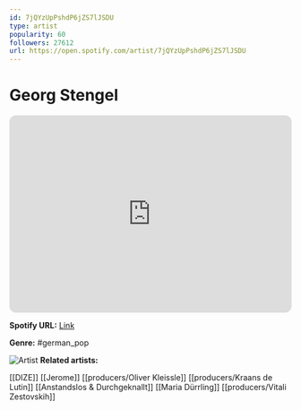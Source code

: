 ```yaml
---
id: 7jQYzUpPshdP6jZS7lJSDU
type: artist
popularity: 60
followers: 27612
url: https://open.spotify.com/artist/7jQYzUpPshdP6jZS7lJSDU
---
```

# Georg Stengel

<iframe style="border-radius:12px" src="https://open.spotify.com/embed/artist/7jQYzUpPshdP6jZS7lJSDU" width="100%" height="352" frameBorder="0" allowfullscreen="" allow="autoplay; clipboard-write; encrypted-media; fullscreen; picture-in-picture" loading="lazy"></iframe>

**Spotify URL:** [Link](https://open.spotify.com/artist/7jQYzUpPshdP6jZS7lJSDU)

**Genre:**  #german_pop

![Artist](https://i.scdn.co/image/ab6761610000e5eb586b7f5d8c2086dd5b62bfed)
**Related artists:**

[[DIZE]]
[[Jerome]]
[[producers/Oliver Kleissle]]
[[producers/Kraans de Lutin]]
[[Anstandslos & Durchgeknallt]]
[[Maria Dürrling]]
[[producers/Vitali Zestovskih]]
